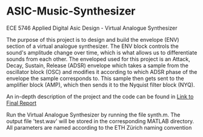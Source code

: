 # ASIC-Music-Synthesizer
ECE 5746 Applied Digital Asic Design - Virtual Analogue Synthesizer

The purpose of this project is to design and build the envelope (ENV) section of a virtual analogue synthesizer. The ENV block controls the sound's amplitude change over time, which is what allows us to differentiate sounds from each other. The enveloped used for this project is an Attack, Decay, Sustain, Release (ADSR) envelope which takes a sample from the oscillator block (OSC) and modifies it according to which ADSR phase of the envelope the sample corresponds to. This sample then gets sent to the amplifier block (AMP), which then sends it to the Nyquist filter block (NYQ).

An in-depth description of the project and the code can be found in [Link to Final Report](Final_Report.pdf)

Run the Virtual Analogue Synthesizer by running the file synth.m. The output file 'test.wav' will be stored in the corresponding MATLAB directory. All parameters are named according to the ETH Zürich naming convention
